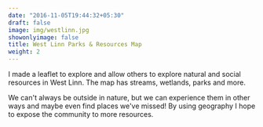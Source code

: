 ```yaml
---
date: "2016-11-05T19:44:32+05:30"
draft: false
image: img/westlinn.jpg
showonlyimage: false
title: West Linn Parks & Resources Map
weight: 2
---
```


I made a leaflet to explore and allow others to explore natural and social resources in West Linn. The map has streams, wetlands, parks and more.


We can't always be outside in nature, but we can experience them in other ways and maybe even find places we've missed! By using geography I hope to expose the community to more resources.
